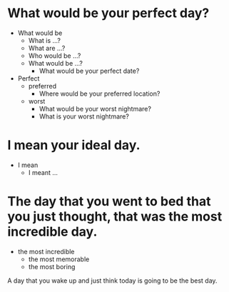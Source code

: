 # What would be your perfect day?
- What would be
  - What is ...?
  - What are ...?
  - Who would be ...?
  - What would be ...?
    - What would be your perfect date?
- Perfect
  - preferred
    - Where would be your preferred location?
  - worst
    - What would be your worst nightmare?
    - What is your worst nightmare?


# I mean your ideal day.
- I mean
  - I meant ...

# The day that you went to bed that you just thought, that was the most incredible day.
- the most incredible
  - the most memorable
  - the most boring

A day that you wake up and just think today is going to be the best day.
